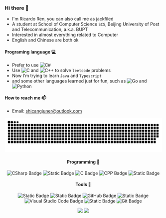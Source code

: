 ### Hi there 👋

- I'm Ricardo Ren, you can also call me as jackfiled
- A student at School of Computer Science `SCS`, Beijing University of Post and Telecommunication, a.k.a. BUPT
- Interested in almost everything related to Computer
- English and Chinese are both ok

#### Programing language 💻

- Prefer to use ![C#](https://img.shields.io/badge/-CSharp-333333?style=flat&logo=Csharp)
- Use ![C](https://img.shields.io/badge/-C-333333?style=flat&logo=C) and ![C++](https://img.shields.io/badge/-C++-333333?style=flat&logo=C%2B%2B) to solve `leetcode` problems
- Now I'm trying to learn `Java` and `Typescript`
- and some other languages learned just for fun, such as ![Go](https://img.shields.io/badge/-Go-333333?style=flat&logo=Go) and ![Python](https://img.shields.io/badge/-Python-333333?style=flat&logo=Python)

#### How to reach me 📫

-  Email: [shicangjuner@outlook.com](mailto:shicangjuner@outlook.com)

<div align="center">
<!-- Snake Code Contribution Map 贪吃蛇代码贡献图 -->

<picture>
  <source media="(prefers-color-scheme: dark)" srcset="https://raw.githubusercontent.com/jackfiled/jackfiled/output/github-contribution-grid-snake-dark.svg" />
  <source media="(prefers-color-scheme: light)" srcset="https://raw.githubusercontent.com/jackfiled/jackfiled/output/github-contribution-grid-snake.svg" />
  <img alt="github-snake" src="https://raw.githubusercontent.com/jackfiled/jackfiled/output/github-contribution-grid-snake.svg" />
</picture>

</div>

<div align="center" >

<!--  skill badge 技能徽章 -->

#### Programming 💪

![CSharp Badge](https://img.shields.io/badge/C%23-512BD4?logo=csharp)
![Static Badge](https://img.shields.io/badge/Blazor-512BD4?logo=blazor)
![C Badge](https://img.shields.io/badge/C-555555?logo=c&logoColor=fff&style=flat)
![CPP Badge](https://img.shields.io/badge/C%2B%2B-00599C?logo=cplusplus)
![Static Badge](https://img.shields.io/badge/PostgreSQL-4169E1?logo=postgresql)

#### Tools 🧰

![Static Badge](https://img.shields.io/badge/Arch%20Linux-FAFAFA?logo=archlinux)
![Static Badge](https://img.shields.io/badge/Gitea-FAFAFA?logo=gitea)
![GitHub Badge](https://img.shields.io/badge/GitHub-181717?logo=github&logoColor=fff&style=flat)
![Static Badge](https://img.shields.io/badge/Visual%20Studio-5C2D91?logo=visualstudio)
![Visual Studio Code Badge](https://img.shields.io/badge/Visual%20Studio%20Code-007ACC?logo=visualstudiocode&logoColor=fff&style=flat)
![Static Badge](https://img.shields.io/badge/Rider-000000?logo=rider)
![Git Badge](https://img.shields.io/badge/Git-F03C2E?logo=git&logoColor=fff&style=flat)

<div align="center" >

<!-- GitHub 数据统计 -->
<img align="" height="137px" src="https://github-readme-stats-git-masterrstaa-rickstaa.vercel.app/api?username=jackfiled&hide_title=true&hide_border=true&show_icons=true&include_all_commits=true&line_height=21text_color=000&icon_color=000&bg_color=0,ea6161,ffc64d,fffc4d,52fa5a&theme=graywhite" />
<img align="" height="137px" src="https://github-readme-stats-git-masterrstaa-rickstaa.vercel.app/api/top-langs/?username=jackfiled&hide_title=true&hide_border=true&layout=compact&langs_count=6&text_color=000&icon_color=fff&bg_color=0,52fa5a,4dfcff,c64dff&theme=graywhite" /><br><br>

</div>